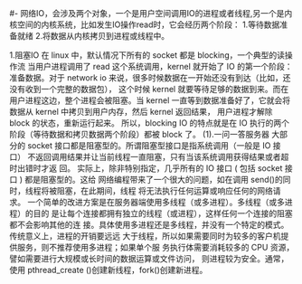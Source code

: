 #-
网络IO，会涉及两个对象，一个是用户空间调用IO的进程或者线程,另一个是内核空间的内核系统，比如发生IO操作read时，它会经历两个阶段：
   1.等待数据准备就绪
   2.将数据从内核拷贝到进程或线程中。

1.阻塞IO
   在 linux 中，默认情况下所有的 socket 都是 blocking，一个典型的读操作流
当用户进程调用了 read 这个系统调用，kernel 就开始了 IO 的第一个阶段：准备数据。对于
network io 来说，很多时候数据在一开始还没有到达（比如，还没有收到一个完整的数据包），
这个时候 kernel 就要等待足够的数据到来。而在用户进程这边，整个进程会被阻塞。当 kernel
一直等到数据准备好了，它就会将数据从 kernel 中拷贝到用户内存，然后 kernel 返回结果，
用户进程才解除 block 的状态，重新运行起来。
所以，blocking IO 的特点就是在 IO 执行的两个阶段（等待数据和拷贝数据两个阶段）都被
block 了。
(1).一问一答服务器
   大部分的 socket 接口都是阻塞型的。所谓阻塞型接口是指系统调用（一般是 IO 接口）
不返回调用结果并让当前线程一直阻塞，只有当该系统调用获得结果或者超时出错时才返
回。
   实际上，除非特别指定，几乎所有的 IO 接口 ( 包括 socket 接口 ) 都是阻塞型的。这给
网络编程带来了一个很大的问题，如在调用 send()的同时，线程将被阻塞，在此期间，线程
将无法执行任何运算或响应任何的网络请求。
   一个简单的改进方案是在服务器端使用多线程（或多进程）。多线程（或多进程）的目的
是让每个连接都拥有独立的线程（或进程），这样任何一个连接的阻塞都不会影响其他的连
接。具体使用多进程还是多线程，并没有一个特定的模式。传统意义上，进程的开销要远远
大于线程，所以如果需要同时为较多的客户机提供服务，则不推荐使用多进程；如果单个服
务执行体需要消耗较多的 CPU 资源，譬如需要进行大规模或长时间的数据运算或文件访问，
则进程较为安全。通常，使用 pthread_create ()创建新线程，fork()创建新进程。

